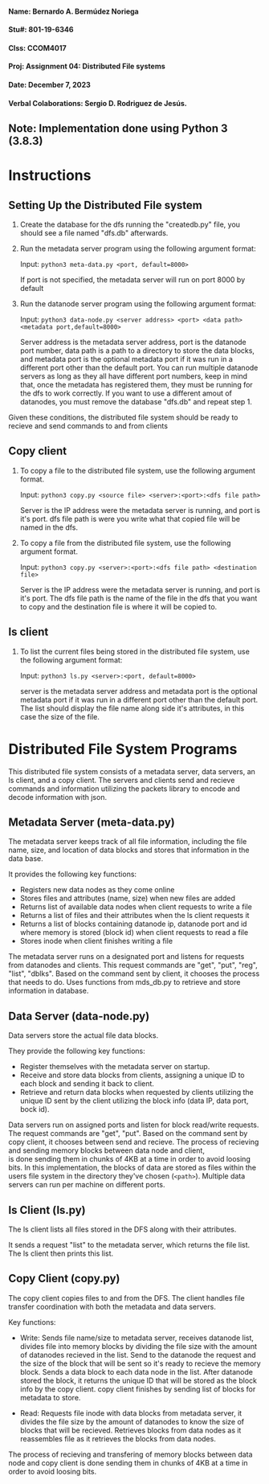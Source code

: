 #### Name:   Bernardo A. Bermúdez Noriega
#### Stu#:   801-19-6346
#### Clss:   CCOM4017
#### Proj:   Assignment 04: Distributed File systems
#### Date:   December 7, 2023
#### Verbal Colaborations: Sergio D. Rodriguez de Jesús.

## Note:  Implementation done using Python 3 (3.8.3)

# Instructions 

## Setting Up the Distributed File system

1.  Create the database for the dfs running the "createdb.py" file, you should see a file named 
    "dfs.db" afterwards.


2.  Run the metadata server program using the following argument format:

    Input:  `python3 meta-data.py <port, default=8000>`

    If port is not specified, the metadata server will run on port 8000 by default


3.  Run the datanode server program using the following argument format:

    Input:  `python3 data-node.py <server address> <port> <data path> <metadata port,default=8000>`

    Server address is the metadata server address, port is the datanode port number, 
    data path is a path to a directory to store the data blocks, and metadata port is 
    the optional metadata port if it was run in a different port other than the default port.
    You can run multiple datanode servers as long as they all have different port numbers,
    keep in mind that, once the metadata has registered them, they must be running 
    for the dfs to work correctly. If you want to use a different amout of datanodes, you must
    remove the database "dfs.db" and repeat step 1.

Given these conditions, the distributed file system should be ready to recieve and send commands to
and from clients


## Copy client

1.  To copy a file to the distributed file system, use the following argument format.

    Input:  `python3 copy.py <source file> <server>:<port>:<dfs file path>`

    Server is the IP address were the metadata server is running, and port is it's port.
    dfs file path is were you write what that copied file will be named in the dfs.


2.  To copy a file from the distributed file system, use the following argument format.

    Input:  `python3 copy.py <server>:<port>:<dfs file path> <destination file>`

    Server is the IP address were the metadata server is running, and port is it's port.
    The dfs file path is the name of the file in the dfs that you want to copy and the destination
    file is where it will be copied to.


## ls client

1.  To list the current files being stored in the distributed file system, use the following argument format:

    Input: `python3 ls.py <server>:<port, default=8000>`

    server is the metadata server address and metadata port is the optional metadata 
    port if it was run in a different port other than the default port. The list should display the 
    file name along side it's attributes, in this case the size of the file.


# Distributed File System Programs

This distributed file system consists of a metadata server, data servers, an ls client, and a copy client.
The servers and clients send and recieve commands and information utilizing the packets library to encode 
and decode information with json.

## Metadata Server (meta-data.py)

The metadata server keeps track of all file information, including the file name, size, and location 
of data blocks and stores that information in the data base.

It provides the following key functions:

-   Registers new data nodes as they come online
-   Stores files and attributes (name, size) when new files are added
-   Returns list of available data nodes when client requests to write a file
-   Returns a list of files and their attributes when the ls client requests it
-   Returns a list of blocks containing datanode ip, datanode port and id where memory is stored (block id)
    when client requests to read a file
-   Stores inode when client finishes writing a file

The metadata server runs on a designated port and listens for requests from datanodes and clients. 
This request commands are "get", "put", "reg", "list", "dblks". Based on the command sent by client, it chooses the process that needs to do. Uses functions from mds_db.py to retrieve and store information
in database. 

## Data Server (data-node.py)

Data servers store the actual file data blocks. 

They provide the following key functions:

-   Register themselves with the metadata server on startup.
-   Receive and store data blocks from clients, assigning a unique ID to each block and sending
    it back to client.
-   Retrieve and return data blocks when requested by clients utilizing the unique ID sent by the
    client utilizing the block info (data IP, data port, bock id).

Data servers run on assigned ports and listen for block read/write requests. 
The request commands are "get", "put". Based on the command sent by copy client, it chooses between 
send and recieve. The process of recieving and sending memory blocks between data node and client,  
is done sending them in chunks of 4KB at a time in order to avoid loosing bits. In this implementation, 
the blocks of data are stored as files within the users file system in the directory they've chosen 
(`<path>`). Multiple data servers can run per machine on different ports. 

## ls Client (ls.py)

The ls client lists all files stored in the DFS along with their attributes.

It sends a request "list" to the metadata server, which returns the file list. 
The ls client then prints this list.

## Copy Client (copy.py)

The copy client copies files to and from the DFS. The client handles file transfer coordination 
with both the metadata and data servers.

Key functions:

-   Write: Sends file name/size to metadata server, receives datanode list, divides file into 
    memory blocks by dividing the file size with the amount of datanodes recieved in the list. Send 
    to the datanode the request and the size of the block that will be sent so it's ready to recieve 
    the memory block. Sends a data block to each data node in the list. After datanode stored the 
    block, it returns the unique ID that will be stored as the block info by the copy client. copy client
    finishes by sending list of blocks for metadata to store.

-   Read: Requests file inode with data blocks from metadata server, it divides the file size by the amount 
    of datanodes to know the size of blocks that will be recieved. Retrieves blocks from data nodes 
    as it reassembles file as it retrieves the blocks from data nodes.

The process of recieving and transfering of memory blocks between data node and copy client is done 
sending them in chunks of 4KB at a time in order to avoid loosing bits.
